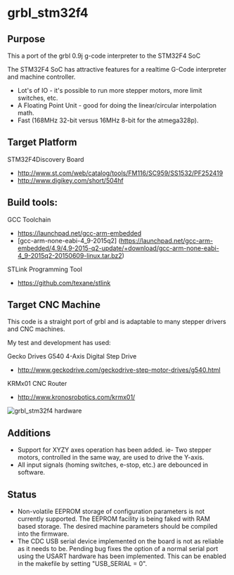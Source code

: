 # grbl_stm32f4

## Purpose

This a port of the grbl 0.9j g-code interpreter to the STM32F4 SoC

The STM32F4 SoC has attractive features for a realtime G-Code interpreter and machine controller.

* Lot's of IO - it's possible to run more stepper motors, more limit switches, etc.
* A Floating Point Unit - good for doing the linear/circular interpolation math.
* Fast (168MHz 32-bit versus 16MHz 8-bit for the atmega328p).

## Target Platform

STM32F4Discovery Board
* http://www.st.com/web/catalog/tools/FM116/SC959/SS1532/PF252419
* http://www.digikey.com/short/504hf

## Build tools:

GCC Toolchain
* https://launchpad.net/gcc-arm-embedded
* [gcc-arm-none-eabi-4_9-2015q2] (https://launchpad.net/gcc-arm-embedded/4.9/4.9-2015-q2-update/+download/gcc-arm-none-eabi-4_9-2015q2-20150609-linux.tar.bz2)

STLink Programming Tool
* https://github.com/texane/stlink

## Target CNC Machine
This code is a straight port of grbl and is adaptable to many stepper drivers and CNC machines.

My test and development has used:

Gecko Drives G540 4-Axis Digital Step Drive
* http://www.geckodrive.com/geckodrive-step-motor-drives/g540.html

KRMx01 CNC Router 
* http://www.kronosrobotics.com/krmx01/

![grbl_stm32f4 hardware](https://github.com/deadsy/grbl_stm32f4/blob/development/pics/img_5749.jpg "grbl_stm32f4 hardware")

## Additions

* Support for XYZY axes operation has been added. ie- Two stepper motors, controlled in the same way, are used to drive the Y-axis.
* All input signals (homing switches, e-stop, etc.) are debounced in software.

## Status

* Non-volatile EEPROM storage of configuration parameters is not currently supported. The EEPROM facility is being faked with RAM based storage. The desired machine parameters should be compiled into the firmware.
* The CDC USB serial device implemented on the board is not as reliable as it needs to be. Pending bug fixes the option of a normal serial port using the USART hardware has been implemented. This can be enabled in the makefile by setting "USB_SERIAL = 0".
